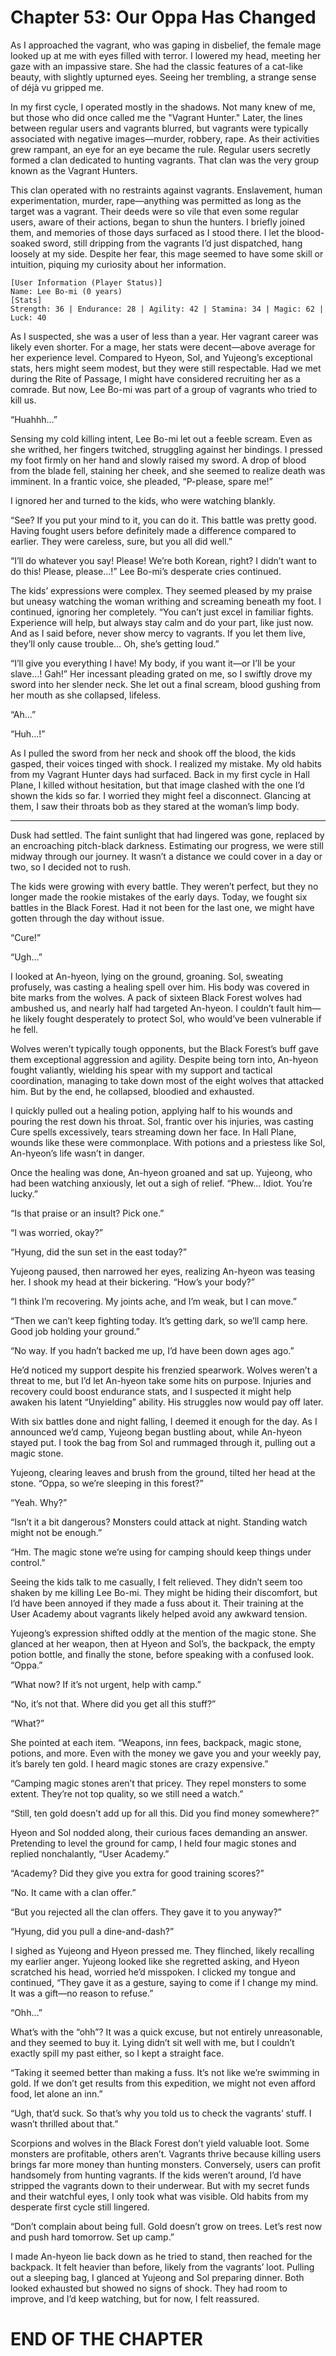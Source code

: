 # Chapter 53: Our Oppa Has Changed

As I approached the vagrant, who was gaping in disbelief, the female mage looked up at me with eyes filled with terror. I lowered my head, meeting her gaze with an impassive stare. She had the classic features of a cat-like beauty, with slightly upturned eyes. Seeing her trembling, a strange sense of déjà vu gripped me.

In my first cycle, I operated mostly in the shadows. Not many knew of me, but those who did once called me the "Vagrant Hunter." Later, the lines between regular users and vagrants blurred, but vagrants were typically associated with negative images—murder, robbery, rape. As their activities grew rampant, an eye for an eye became the rule. Regular users secretly formed a clan dedicated to hunting vagrants. That clan was the very group known as the Vagrant Hunters.

This clan operated with no restraints against vagrants. Enslavement, human experimentation, murder, rape—anything was permitted as long as the target was a vagrant. Their deeds were so vile that even some regular users, aware of their actions, began to shun the hunters. I briefly joined them, and memories of those days surfaced as I stood there. I let the blood-soaked sword, still dripping from the vagrants I’d just dispatched, hang loosely at my side. Despite her fear, this mage seemed to have some skill or intuition, piquing my curiosity about her information.

```
[User Information (Player Status)]
Name: Lee Bo-mi (0 years)
[Stats]
Strength: 36 | Endurance: 28 | Agility: 42 | Stamina: 34 | Magic: 62 | Luck: 40
```

As I suspected, she was a user of less than a year. Her vagrant career was likely even shorter. For a mage, her stats were decent—above average for her experience level. Compared to Hyeon, Sol, and Yujeong’s exceptional stats, hers might seem modest, but they were still respectable. Had we met during the Rite of Passage, I might have considered recruiting her as a comrade. But now, Lee Bo-mi was part of a group of vagrants who tried to kill us.

“Huahhh…”

Sensing my cold killing intent, Lee Bo-mi let out a feeble scream. Even as she writhed, her fingers twitched, struggling against her bindings. I pressed my foot firmly on her hand and slowly raised my sword. A drop of blood from the blade fell, staining her cheek, and she seemed to realize death was imminent. In a frantic voice, she pleaded, “P-please, spare me!”

I ignored her and turned to the kids, who were watching blankly.

“See? If you put your mind to it, you can do it. This battle was pretty good. Having fought users before definitely made a difference compared to earlier. They were careless, sure, but you all did well.”

“I’ll do whatever you say! Please! We’re both Korean, right? I didn’t want to do this! Please, please…!” Lee Bo-mi’s desperate cries continued.

The kids’ expressions were complex. They seemed pleased by my praise but uneasy watching the woman writhing and screaming beneath my foot. I continued, ignoring her completely. “You can’t just excel in familiar fights. Experience will help, but always stay calm and do your part, like just now. And as I said before, never show mercy to vagrants. If you let them live, they’ll only cause trouble… Oh, she’s getting loud.”

“I’ll give you everything I have! My body, if you want it—or I’ll be your slave…! Gah!” Her incessant pleading grated on me, so I swiftly drove my sword into her slender neck. She let out a final scream, blood gushing from her mouth as she collapsed, lifeless.

“Ah…”

“Huh…!”

As I pulled the sword from her neck and shook off the blood, the kids gasped, their voices tinged with shock. I realized my mistake. My old habits from my Vagrant Hunter days had surfaced. Back in my first cycle in Hall Plane, I killed without hesitation, but that image clashed with the one I’d shown the kids so far. I worried they might feel a disconnect. Glancing at them, I saw their throats bob as they stared at the woman’s limp body.

---

Dusk had settled. The faint sunlight that had lingered was gone, replaced by an encroaching pitch-black darkness. Estimating our progress, we were still midway through our journey. It wasn’t a distance we could cover in a day or two, so I decided not to rush.

The kids were growing with every battle. They weren’t perfect, but they no longer made the rookie mistakes of the early days. Today, we fought six battles in the Black Forest. Had it not been for the last one, we might have gotten through the day without issue.

“Cure!”

“Ugh…”

I looked at An-hyeon, lying on the ground, groaning. Sol, sweating profusely, was casting a healing spell over him. His body was covered in bite marks from the wolves. A pack of sixteen Black Forest wolves had ambushed us, and nearly half had targeted An-hyeon. I couldn’t fault him—he likely fought desperately to protect Sol, who would’ve been vulnerable if he fell.

Wolves weren’t typically tough opponents, but the Black Forest’s buff gave them exceptional aggression and agility. Despite being torn into, An-hyeon fought valiantly, wielding his spear with my support and tactical coordination, managing to take down most of the eight wolves that attacked him. But by the end, he collapsed, bloodied and exhausted.

I quickly pulled out a healing potion, applying half to his wounds and pouring the rest down his throat. Sol, frantic over his injuries, was casting Cure spells excessively, tears streaming down her face. In Hall Plane, wounds like these were commonplace. With potions and a priestess like Sol, An-hyeon’s life wasn’t in danger.

Once the healing was done, An-hyeon groaned and sat up. Yujeong, who had been watching anxiously, let out a sigh of relief. “Phew… Idiot. You’re lucky.”

“Is that praise or an insult? Pick one.”

“I was worried, okay?”

“Hyung, did the sun set in the east today?”

Yujeong paused, then narrowed her eyes, realizing An-hyeon was teasing her. I shook my head at their bickering. “How’s your body?”

“I think I’m recovering. My joints ache, and I’m weak, but I can move.”

“Then we can’t keep fighting today. It’s getting dark, so we’ll camp here. Good job holding your ground.”

“No way. If you hadn’t backed me up, I’d have been down ages ago.”

He’d noticed my support despite his frenzied spearwork. Wolves weren’t a threat to me, but I’d let An-hyeon take some hits on purpose. Injuries and recovery could boost endurance stats, and I suspected it might help awaken his latent “Unyielding” ability. His struggles now would pay off later.

With six battles done and night falling, I deemed it enough for the day. As I announced we’d camp, Yujeong began bustling about, while An-hyeon stayed put. I took the bag from Sol and rummaged through it, pulling out a magic stone.

Yujeong, clearing leaves and brush from the ground, tilted her head at the stone. “Oppa, so we’re sleeping in this forest?”

“Yeah. Why?”

“Isn’t it a bit dangerous? Monsters could attack at night. Standing watch might not be enough.”

“Hm. The magic stone we’re using for camping should keep things under control.”

Seeing the kids talk to me casually, I felt relieved. They didn’t seem too shaken by me killing Lee Bo-mi. They might be hiding their discomfort, but I’d have been annoyed if they made a fuss about it. Their training at the User Academy about vagrants likely helped avoid any awkward tension.

Yujeong’s expression shifted oddly at the mention of the magic stone. She glanced at her weapon, then at Hyeon and Sol’s, the backpack, the empty potion bottle, and finally the stone, before speaking with a confused look. “Oppa.”

“What now? If it’s not urgent, help with camp.”

“No, it’s not that. Where did you get all this stuff?”

“What?”

She pointed at each item. “Weapons, inn fees, backpack, magic stone, potions, and more. Even with the money we gave you and your weekly pay, it’s barely ten gold. I heard magic stones are crazy expensive.”

“Camping magic stones aren’t that pricey. They repel monsters to some extent. They’re not top quality, so we still need a watch.”

“Still, ten gold doesn’t add up for all this. Did you find money somewhere?”

Hyeon and Sol nodded along, their curious faces demanding an answer. Pretending to level the ground for camp, I held four magic stones and replied nonchalantly, “User Academy.”

“Academy? Did they give you extra for good training scores?”

“No. It came with a clan offer.”

“But you rejected all the clan offers. They gave it to you anyway?”

“Hyung, did you pull a dine-and-dash?”

I sighed as Yujeong and Hyeon pressed me. They flinched, likely recalling my earlier anger. Yujeong looked like she regretted asking, and Hyeon scratched his head, worried he’d misspoken. I clicked my tongue and continued, “They gave it as a gesture, saying to come if I change my mind. It was a gift—no reason to refuse.”

“Ohh…”

What’s with the “ohh”? It was a quick excuse, but not entirely unreasonable, and they seemed to buy it. Lying didn’t sit well with me, but I couldn’t exactly spill my past either, so I kept a straight face.

“Taking it seemed better than making a fuss. It’s not like we’re swimming in gold. If we don’t get results from this expedition, we might not even afford food, let alone an inn.”

“Ugh, that’d suck. So that’s why you told us to check the vagrants’ stuff. I wasn’t thrilled about that.”

Scorpions and wolves in the Black Forest don’t yield valuable loot. Some monsters are profitable, others aren’t. Vagrants thrive because killing users brings far more money than hunting monsters. Conversely, users can profit handsomely from hunting vagrants. If the kids weren’t around, I’d have stripped the vagrants down to their underwear. But with my secret funds and their watchful eyes, I only took what was visible. Old habits from my desperate first cycle still lingered.

“Don’t complain about being full. Gold doesn’t grow on trees. Let’s rest now and push hard tomorrow. Set up camp.”

I made An-hyeon lie back down as he tried to stand, then reached for the backpack. It felt heavier than before, likely from the vagrants’ loot. Pulling out a sleeping bag, I glanced at Yujeong and Sol preparing dinner. Both looked exhausted but showed no signs of shock. They had room to improve, and I’d keep watching, but for now, I felt reassured.

# END OF THE CHAPTER